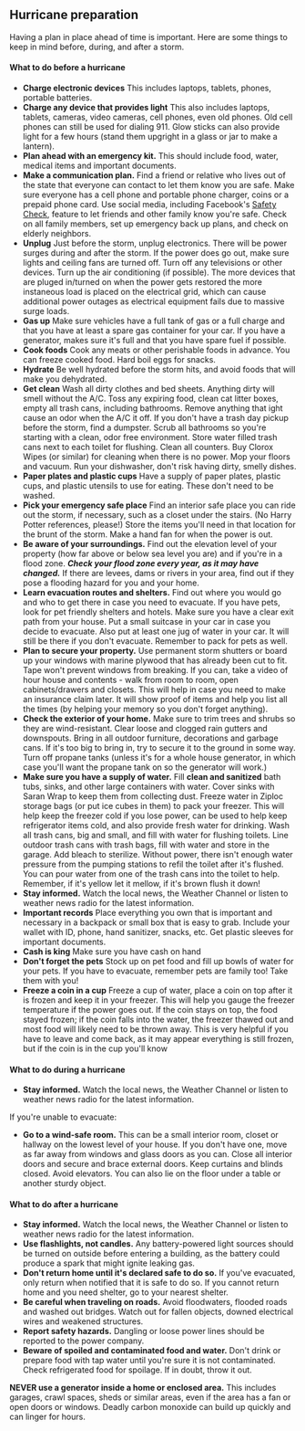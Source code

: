 ## Hurricane preparation

Having a plan in place ahead of time is important. Here are some things to keep in mind before, during, and after a storm.

#### What to do before a hurricane

- **Charge electronic devices** This includes laptops, tablets, phones, portable batteries.
- **Charge any device that provides light** This also includes laptops, tablets, cameras, video cameras, cell phones, even old phones. Old cell phones can still be used for dialing 911. Glow sticks can also provide light for a few hours (stand them upgright in a glass or jar to make a lantern).
- **Plan ahead with an emergency kit.** This should include food, water, medical items and important documents.
- **Make a communication plan.** Find a friend or relative who lives out of the state that everyone can contact to let them know you are safe. Make sure everyone has a cell phone and portable phone charger, coins or a prepaid phone card. Use social media, including Facebook's [Safety Check](https://www.facebook.com/about/safetycheck/), feature to let friends and other family know you're safe. Check on all family members, set up emergency back up plans, and check on elderly neighbors.
- **Unplug** Just before the storm, unplug electronics. There will be power surges during and after the storm. If the power does go out, make sure lights and ceiling fans are turned off. Turn off any televisions or other devices. Turn up the air conditioning (if possible). The more devices that are pluged in/turned on when the power gets restored the more instaneous load is placed on the electrical grid, which can cause additional power outages as electrical equipment fails due to massive surge loads.
- **Gas up** Make sure vehicles have a full tank of gas or a full charge and that you have at least a spare gas container for your car. If you have a generator, makes sure it's full and that you have spare fuel if possible.
- **Cook foods** Cook any meats or other perishable foods in advance. You can freeze cooked food. Hard boil eggs for snacks.
- **Hydrate** Be well hydrated before the storm hits, and avoid foods that will make you dehydrated.
- **Get clean** Wash all dirty clothes and bed sheets. Anything dirty will smell without the A/C. Toss any expiring food, clean cat litter boxes, empty all trash cans, including bathrooms. Remove anything that ight cause an odor when the A/C it off. If you don't have a trash day pickup before the storm, find a dumpster. Scrub all bathrooms so you're starting with a clean, odor free environment. Store water filled trash cans next to each toilet for flushing. Clean all counters. Buy Clorox Wipes (or similar) for cleaning when there is no power. Mop your floors and vacuum. Run your dishwasher, don't risk having dirty, smelly dishes.
- **Paper plates and plastic cups** Have a supply of paper plates, plastic cups, and plastic utensils to use for eating. These don't need to be washed.
- **Pick your emergency safe place** Find an interior safe place you can ride out the storm, if necessary, such as a closet under the stairs. (No Harry Potter references, please!) Store the items you'll need in that location for the brunt of the storm. Make a hand fan for when the power is out.
- **Be aware of your surroundings.** Find out the elevation level of your property (how far above or below sea level you are) and if you're in a flood zone. ***Check your flood zone every year, as it may have changed.*** If there are levees, dams or rivers in your area, find out if they pose a flooding hazard for you and your home. 
- **Learn evacuation routes and shelters.** Find out where you would go and who to get there in case you need to evacuate. If you have pets, look for pet friendly shelters and hotels. Make sure you have a clear exit path from your house. Put a small suitcase in your car in case you decide to evacuate. Also put at least one jug of water in your car. It will still be there if  you don't evacuate. Remember to pack for pets as well.
- **Plan to secure your property.**  Use permanent storm shutters or board up your windows with marine plywood that has already been cut to fit. Tape won't prevent windows from breaking. If you can, take a video of hour house and contents - walk from room to room, open cabinets/drawers and closets. This will help in case you need to make an insurance claim later. It will show proof of items and help you list all the times (by helping your memory so you don't forget anything).
- **Check the exterior of your home.** Make sure to trim trees and shrubs so they are wind-resistant. Clear loose and clogged rain gutters and downspouts. Bring in all outdoor furniture, decorations and garbage cans. If it's too big to bring in, try to secure it to the ground in some way. Turn off propane tanks (unless it's for a whole house generator, in which case you'll want the propane tank on so the generator will work.)
- **Make sure you have a supply of water.** Fill **clean and sanitized** bath tubs, sinks, and other large containers with water. Cover sinks with Saran Wrap to keep them from collecting dust. Freeze water in Ziploc storage bags (or put ice cubes in them) to pack your freezer. This will help keep the freezer cold if you lose power, can be used to help keep refrigerator items cold, and also provide fresh water for drinking. Wash all trash cans, big and small, and fill with water for flushing toilets. Line outdoor trash cans with trash bags, fill with water and store in the garage. Add bleach to sterilize. Without power, there isn't enough water pressure from the pumping stations to refil the toilet after it's flushed. You can pour water from one of the trash cans into the toilet to help. Remember, if it's yellow let it mellow, if it's brown flush it down!
- **Stay informed.** Watch the local news, the Weather Channel or listen to weather news radio for the latest information.
- **Important records** Place everything you own that is important and necessary in a backpack or small box that is easy to grab. Include your wallet with ID, phone, hand sanitizer, snacks, etc. Get plastic sleeves for important documents.
- **Cash is king** Make sure you have cash on hand
- **Don't forget the pets** Stock up on pet food and fill up bowls of water for your pets. If you have to evacuate, remember pets are family too! Take them with you!
- **Freeze a coin in a cup** Freeze a cup of water, place a coin on top after it is frozen and keep it in your freezer. This will help you gauge the freezer temperature if the power goes out. If the coin stays on top, the food stayed frozen; if the coin falls into the water, the freezer thawed out and most food will likely need to be thrown away. This is very helpful if you have to leave and come back, as it may appear everything is still frozen, but if the coin is in the cup you'll know

#### What to do during a hurricane

- **Stay informed.** Watch the local news, the Weather Channel or listen to weather news radio for the latest information.

If you're unable to evacuate:

- **Go to a wind-safe room.** This can be a small interior room, closet or hallway on the lowest level of your house. If you don't have one, move as far away from windows and glass doors as you can. Close all interior doors and secure and brace external doors.  Keep curtains and blinds closed. Avoid elevators. You can also lie on the floor under a table or another sturdy object.

#### What to do after a hurricane

- **Stay informed.** Watch the local news, the Weather Channel or listen to weather news radio for the latest information.
- **Use flashlights, not candles.** Any battery-powered light sources should be turned on outside before entering a building, as the battery could produce a spark that might ignite leaking gas.
- **Don't return home until it's declared safe to do so.** If you've evacuated, only return when notified that it is safe to do so. If you cannot return home and you need shelter, go to your nearest shelter.
- **Be careful when traveling on roads.** Avoid floodwaters, flooded roads and washed out bridges. Watch out for fallen objects, downed electrical wires and weakened structures.
- **Report safety hazards.** Dangling or loose power lines should be reported to the power company.
- **Beware of spoiled and contaminated food and water.** Don't drink or prepare food with tap water until you're sure it is not contaminated. Check refrigerated food for spoilage. If in doubt, throw it out.

**NEVER use a generator inside a home or enclosed area.** This includes garages, crawl spaces, sheds or similar areas, even if the area has a fan or open doors or windows. Deadly carbon monoxide can build up quickly and can linger for hours.
